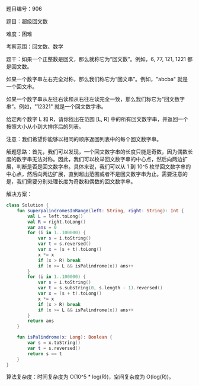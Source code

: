 题目编号：906

题目：超级回文数

难度：困难

考察范围：回文数、数学

题干：如果一个正整数是回文，那么就称它为“回文数”。例如，6, 77, 121, 1221 都是回文数。

如果一个数字串左右完全对称，那么我们称它为“回文串”。例如，"abcba" 就是一个回文串。

如果一个数字串从左往右读和从右往左读完全一致，那么我们称它为“回文数字串”。例如，"12321" 就是一个回文数字串。

给定两个数字 L 和 R，请你找出在范围 [L, R] 中的所有回文数字串，并返回一个按照大小从小到大排序后的列表。

注意：我们希望你能够以相同的顺序返回列表中的每个回文数字串。

解题思路：首先，我们可以发现，一个回文数字串的长度只能是奇数，因为偶数长度的数字串无法对称。因此，我们可以枚举回文数字串的中心点，然后向两边扩展，判断是否是回文数字串。具体来说，我们可以从 1 到 10^5 枚举回文数字串的中心点，然后向两边扩展，直到超出范围或者不是回文数字串为止。需要注意的是，我们需要分别处理长度为奇数和偶数的回文数字串。

解决方案：

```kotlin
class Solution {
    fun superpalindromesInRange(left: String, right: String): Int {
        val L = left.toLong()
        val R = right.toLong()
        var ans = 0
        for (i in 1..100000) {
            var s = i.toString()
            var t = s.reversed()
            var x = (s + t).toLong()
            x *= x
            if (x > R) break
            if (x >= L && isPalindrome(x)) ans++
        }
        for (i in 1..100000) {
            var s = i.toString()
            var t = s.substring(0, s.length - 1).reversed()
            var x = (s + t).toLong()
            x *= x
            if (x > R) break
            if (x >= L && isPalindrome(x)) ans++
        }
        return ans
    }

    fun isPalindrome(x: Long): Boolean {
        var s = x.toString()
        var t = s.reversed()
        return s == t
    }
}
```

算法复杂度：时间复杂度为 O(10^5 * log(R))，空间复杂度为 O(log(R))。